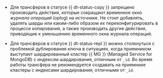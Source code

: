 * Для трансферов в статусе {{ dt-status-copy }} запрещено производить действия, которые сокращают временное окно _журнала операций_ (oplog) на источнике. Не стоит добавлять, удалять шарды или каким-либо образом их переконфигурировать в процессе копирования, а также производить другие действия, приводящие к уменьшению временного окна журнала операций.

* Для трансферов в статусе {{ dt-status-repl }} можно столкнуться с проблемой дублирования ключа в ситуациях, когда приемником выступает шардированный кластер {{ MG }} (Managed Service for MongoDB) с индексом шардирования, отличным от `_id`. Во время работы трансфера не рекомендуется создавать на приемнике кластеры с индексами шардирования, отличными от `_id`.
